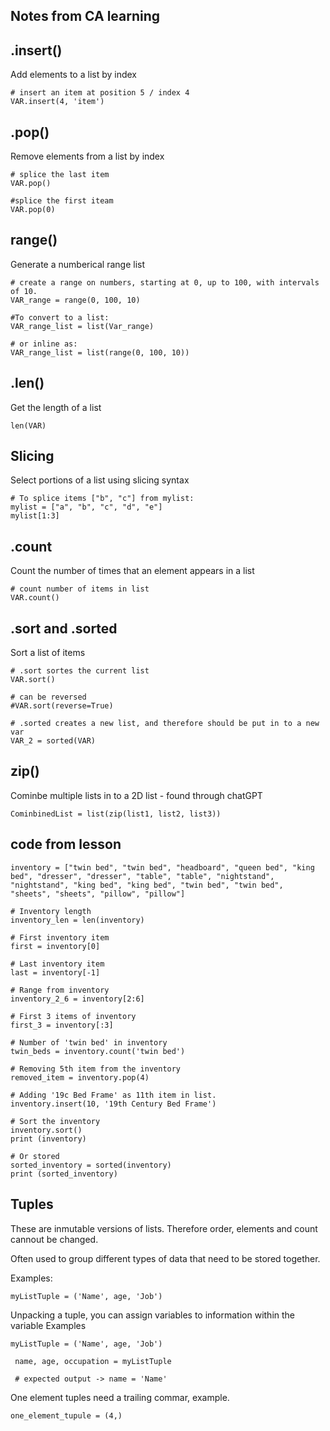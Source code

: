 ## Notes from CA learning


## .insert()
Add elements to a list by index

```terminal
# insert an item at position 5 / index 4
VAR.insert(4, 'item')
```

## .pop()
Remove elements from a list by index

```terminal
# splice the last item
VAR.pop()

#splice the first iteam
VAR.pop(0)
```

## range()
Generate a numberical range list

```terminal
# create a range on numbers, starting at 0, up to 100, with intervals of 10.
VAR_range = range(0, 100, 10)

#To convert to a list:
VAR_range_list = list(Var_range)

# or inline as:
VAR_range_list = list(range(0, 100, 10))
```

## .len()
Get the length of a list

```terminal
len(VAR)
```

## Slicing
Select portions of a list using slicing syntax

```terminal
# To splice items ["b", "c"] from mylist:
mylist = ["a", "b", "c", "d", "e"]
mylist[1:3]
```

## .count
Count the number of times that an element appears in a list 

```terminal
# count number of items in list
VAR.count()
```

## .sort and .sorted
Sort a list of items

```terminal
# .sort sortes the current list
VAR.sort()

# can be reversed
#VAR.sort(reverse=True)

# .sorted creates a new list, and therefore should be put in to a new var
VAR_2 = sorted(VAR)
```

## zip()

Cominbe multiple lists in to a 2D list - found through chatGPT

```terminal
CominbinedList = list(zip(list1, list2, list3))
```

## code from lesson
```terminal
inventory = ["twin bed", "twin bed", "headboard", "queen bed", "king bed", "dresser", "dresser", "table", "table", "nightstand", "nightstand", "king bed", "king bed", "twin bed", "twin bed", "sheets", "sheets", "pillow", "pillow"]

# Inventory length
inventory_len = len(inventory)

# First inventory item
first = inventory[0]

# Last inventory item
last = inventory[-1]

# Range from inventory
inventory_2_6 = inventory[2:6]

# First 3 items of inventory
first_3 = inventory[:3]

# Number of 'twin bed' in inventory
twin_beds = inventory.count('twin bed')

# Removing 5th item from the inventory
removed_item = inventory.pop(4)

# Adding '19c Bed Frame' as 11th item in list. 
inventory.insert(10, '19th Century Bed Frame')

# Sort the inventory
inventory.sort()
print (inventory)

# Or stored 
sorted_inventory = sorted(inventory)
print (sorted_inventory)
```

## Tuples

These are inmutable versions of lists. Therefore order, elements and count cannout be changed.

Often used to group different types of data that need to be stored together.

Examples: 
```terminal
myListTuple = ('Name', age, 'Job')
```

Unpacking a tuple, you can assign variables to information within the variable
Examples
``` terminal
myListTuple = ('Name', age, 'Job')

 name, age, occupation = myListTuple

 # expected output -> name = 'Name'
```

One element tuples need a trailing commar, example. 
```terminal
one_element_tupule = (4,)
```